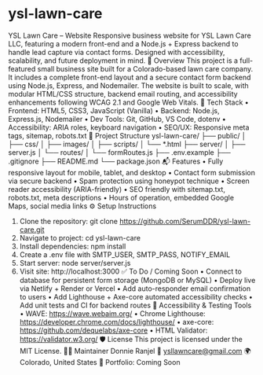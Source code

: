 # ysl-lawn-care
YSL Lawn Care – Website
Responsive business website for YSL Lawn Care LLC, featuring a modern front-end and a Node.js + Express backend to handle lead capture via contact forms. Designed with accessibility, scalability, and future deployment in mind.
🚀 Overview
This project is a full-featured small business site built for a Colorado-based lawn care company. It includes a complete front-end layout and a secure contact form backend using Node.js, Express, and Nodemailer. The website is built to scale, with modular HTML/CSS structure, backend email routing, and accessibility enhancements following WCAG 2.1 and Google Web Vitals.
🧰 Tech Stack
•	Frontend: HTML5, CSS3, JavaScript (Vanilla)
•	Backend: Node.js, Express.js, Nodemailer
•	Dev Tools: Git, GitHub, VS Code, dotenv
•	Accessibility: ARIA roles, keyboard navigation
•	SEO/UX: Responsive meta tags, sitemap, robots.txt
📂 Project Structure
ysl-lawn-care/
├── public/
│   ├── css/
│   ├── images/
│   ├── scripts/
│   └── *.html
├── server/
│   ├── server.js
│   └── routes/
│       └── formRoutes.js
├── .env.example
├── .gitignore
├── README.md
└── package.json
📬 Features
•	Fully responsive layout for mobile, tablet, and desktop
•	Contact form submission via secure backend
•	Spam protection using honeypot technique
•	Screen reader accessibility (ARIA-friendly)
•	SEO friendly with sitemap.txt, robots.txt, meta descriptions
•	Hours of operation, embedded Google Maps, social media links
⚙️ Setup Instructions
1.	Clone the repository: git clone https://github.com/SerumDDR/ysl-lawn-care.git
2.	Navigate to project: cd ysl-lawn-care
3.	Install dependencies: npm install
4.	Create a .env file with SMTP_USER, SMTP_PASS, NOTIFY_EMAIL
5.	Start server: node server/server.js
6.	Visit site: http://localhost:3000
✅ To Do / Coming Soon
•	Connect to database for persistent form storage (MongoDB or MySQL)
•	Deploy live via Netlify + Render or Vercel
•	Add auto-responder email confirmation to users
•	Add Lighthouse + Axe-core automated accessibility checks
•	Add unit tests and CI for backend routes
🧪 Accessibility & Testing Tools
•	WAVE: https://wave.webaim.org/
•	Chrome Lighthouse: https://developer.chrome.com/docs/lighthouse/
•	axe-core: https://github.com/dequelabs/axe-core
•	HTML Validator: https://validator.w3.org/
🛡️ License
This project is licensed under the MIT License.
👨‍💼 Maintainer
Donnie Ranjel
📧 ysllawncare@gmail.com
🌍 Colorado, United States
🔗 Portfolio: Coming Soon

